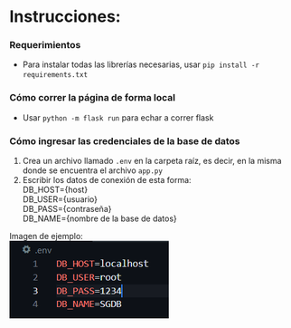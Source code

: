 # Instrucciones:
### Requerimientos
- Para instalar todas las librerías necesarias, usar `pip install -r requirements.txt`
### Cómo correr la página de forma local
- Usar `python -m flask run` para echar a correr flask
### Cómo ingresar las credenciales de la base de datos
1. Crea un archivo llamado `.env` en la carpeta raíz, es decir, en la misma donde se encuentra el archivo `app.py`
2. Escribir los datos de conexión de esta forma:<br>
DB_HOST={host}<br>
DB_USER={usuario}<br>
DB_PASS={contraseña}<br>
DB_NAME={nombre de la base de datos}<br>

Imagen de ejemplo:<br>
![database_connection](/database.PNG)